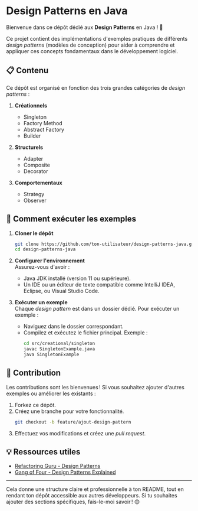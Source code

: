 # Design Patterns en Java  

Bienvenue dans ce dépôt dédié aux **Design Patterns** en Java ! 🚀  

Ce projet contient des implémentations d'exemples pratiques de différents *design patterns* (modèles de conception) pour aider à comprendre et appliquer ces concepts fondamentaux dans le développement logiciel.  

## 📋 Contenu  

Ce dépôt est organisé en fonction des trois grandes catégories de *design patterns* :  

1. **Créationnels**  
   - Singleton  
   - Factory Method  
   - Abstract Factory  
   - Builder  
  
2. **Structurels**  
   - Adapter  
   - Composite  
   - Decorator  
  
3. **Comportementaux**  
   - Strategy  
   - Observer  
   
## 🚀 Comment exécuter les exemples  

1. **Cloner le dépôt**  
   ```bash  
   git clone https://github.com/ton-utilisateur/design-patterns-java.git  
   cd design-patterns-java  
   ```  

2. **Configurer l'environnement**  
   Assurez-vous d'avoir :  
   - Java JDK installé (version 11 ou supérieure).  
   - Un IDE ou un éditeur de texte compatible comme IntelliJ IDEA, Eclipse, ou Visual Studio Code.  

3. **Exécuter un exemple**  
   Chaque *design pattern* est dans un dossier dédié. Pour exécuter un exemple :  
   - Naviguez dans le dossier correspondant.  
   - Compilez et exécutez le fichier principal. Exemple :  
     ```bash  
     cd src/creational/singleton  
     javac SingletonExample.java  
     java SingletonExample  
     ```  

## 🤝 Contribution  

Les contributions sont les bienvenues ! Si vous souhaitez ajouter d'autres exemples ou améliorer les existants :  
1. Forkez ce dépôt.  
2. Créez une branche pour votre fonctionnalité.  
   ```bash  
   git checkout -b feature/ajout-design-pattern  
   ```  
3. Effectuez vos modifications et créez une *pull request*.  



## 💡 Ressources utiles  

- [Refactoring Guru - Design Patterns](https://refactoring.guru/design-patterns)  
- [Gang of Four - Design Patterns Explained](https://en.wikipedia.org/wiki/Design_Patterns)  

---

Cela donne une structure claire et professionnelle à ton README, tout en rendant ton dépôt accessible aux autres développeurs. Si tu souhaites ajouter des sections spécifiques, fais-le-moi savoir ! 😊

